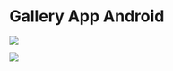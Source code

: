 # Gallery App Android

![](https://media.giphy.com/media/l4pTgy6YeIJxvLq48/giphy.gif)
<a href="https://media.giphy.com/media/l4pTgy6YeIJxvLq48/giphy.gif"></a>

<img src="https://media.giphy.com/media/l4pTgy6YeIJxvLq48/giphy.gif"/>
